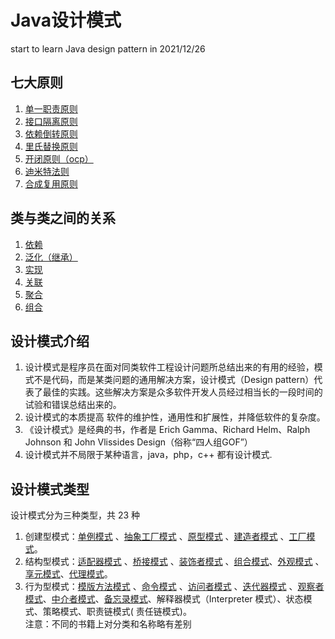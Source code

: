 # Java设计模式

start to learn Java design pattern in 2021/12/26

## 七大原则

1. [单一职责原则](principle/src/main/java/singleresponsibility/单一职责原则.md)
2. [接口隔离原则](principle/src/main/java/interfacesegregation/接口隔离原则.md)
3. [依赖倒转原则](principle/src/main/java/dependenceinversion/依赖倒转原则.md)
4. [里氏替换原则](principle/src/main/java/liskovsubstitution/里氏替换原则.md)
5. [开闭原则（ocp）](principle/src/main/java/openclosed/开闭原则.md)
6. [迪米特法则](principle/src/main/java/demeter/迪米特法则.md)
7. [合成复用原则](principle/src/main/java/compositereuse/合成复用原则.md)

## 类与类之间的关系

1. [依赖](uml/src/main/java/dependency/类图—依赖关系.md)
2. [泛化（继承）](uml/src/main/java/generalization/类图—泛化关系.md)
3. [实现](uml/src/main/java/implementation/类图—实现关系.md)
4. [关联](uml/src/main/java/association/类图—关联关系.md)
5. [聚合](uml/src/main/java/aggregation/类图—聚合关系.md)
6. [组合](uml/src/main/java/composition/类图—组合关系.md)

## 设计模式介绍

1) 设计模式是程序员在面对同类软件工程设计问题所总结出来的有用的经验，模式不是代码，而是某类问题的通用解决方案，设计模式（Design
   pattern）代表了最佳的实践。这些解决方案是众多软件开发人员经过相当长的一段时间的试验和错误总结出来的。
2) 设计模式的本质提高 软件的维护性，通用性和扩展性，并降低软件的复杂度。
3) 《设计模式》是经典的书，作者是 Erich Gamma、Richard Helm、Ralph Johnson 和 John Vlissides Design（俗称“四人组GOF”）
4) 设计模式并不局限于某种语言，java，php，c++ 都有设计模式.

## 设计模式类型

设计模式分为三种类型，共 23 种

1) 创建型模式：[单例模式](designpattern/src/main/java/创建型模式/singleton/单例模式.md)
   、[抽象工厂模式](designpattern/src/main/java/创建型模式/factory/工厂模式.md)
   、[原型模式](designpattern/src/main/java/创建型模式/prototype/原型模式.md)
   、[建造者模式](designpattern/src/main/java/创建型模式/builder/建造者模式.md)
   、[工厂模式](designpattern/src/main/java/创建型模式/factory/工厂模式.md)。
2) 结构型模式：[适配器模式](designpattern/src/main/java/结构型模式/adapter/适配器模式.md)
   、[桥接模式](designpattern/src/main/java/结构型模式/bridge/桥接模式.md)
   、[装饰者模式](designpattern/src/main/java/结构型模式/decorator/装饰者模式.md)
   、[组合模式](designpattern/src/main/java/结构型模式/composite/组合模式.md)、[外观模式](designpattern/src/main/java/结构型模式/facade/外观模式.md)
   、[享元模式](designpattern/src/main/java/结构型模式/flyweight/享元模式.md)、[代理模式](designpattern/src/main/java/结构型模式/proxy/代理模式.md)。
3) 行为型模式：[模版方法模式](designpattern/src/main/java/行为型模式/templatemethod/模板方法模式.md)
   、[命令模式](designpattern/src/main/java/行为型模式/command/命令模式.md)
   、[访问者模式](designpattern/src/main/java/行为型模式/visitor/访问者模式.md)
   、[迭代器模式](designpattern/src/main/java/行为型模式/iterator/迭代器模式.md)
   、[观察者模式](designpattern/src/main/java/行为型模式/observer/观察者模式.md)、[中介者模式](designpattern/src/main/java/行为型模式/mediator/中介者模式.md)、[备忘录模式](designpattern/src/main/java/行为型模式/memento/备忘录模式.md)、解释器模式（Interpreter 模式）、状态模式、策略模式、职责链模式(
   责任链模式)。\
   注意：不同的书籍上对分类和名称略有差别